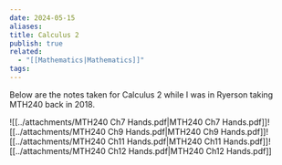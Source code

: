 ```yaml
---
date: 2024-05-15
aliases: 
title: Calculus 2
publish: true
related:
  - "[[Mathematics|Mathematics]]"
tags: 
---
```

Below are the notes taken for Calculus 2 while I was in Ryerson taking MTH240 back in 2018.

![[../attachments/MTH240 Ch7 Hands.pdf|MTH240 Ch7 Hands.pdf]]![[../attachments/MTH240 Ch9 Hands.pdf|MTH240 Ch9 Hands.pdf]]![[../attachments/MTH240 Ch11 Hands.pdf|MTH240 Ch11 Hands.pdf]]![[../attachments/MTH240 Ch12 Hands.pdf|MTH240 Ch12 Hands.pdf]]